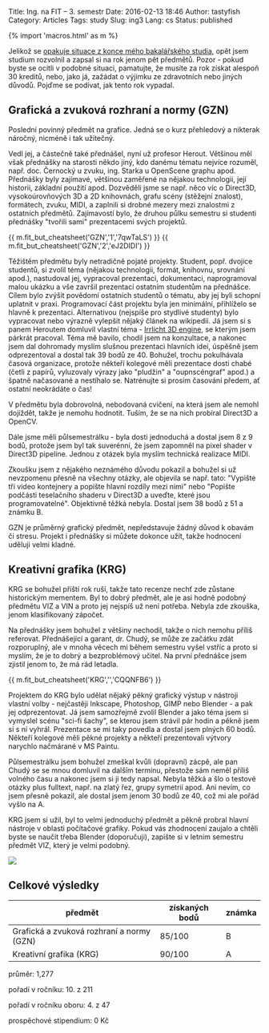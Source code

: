 Title: Ing. na FIT – 3. semestr
Date: 2016-02-13 18:46
Author: tastyfish
Category: Articles
Tags: study
Slug: ing3
Lang: cs
Status: published

{% import 'macros.html' as m %}

Jelikož se [opakuje situace z konce mého bakalářského
studia](http://tastyfish.cz/?p=522), opět jsem studium rozvolnil a
zapsal si na rok jenom pět předmětů. Pozor - pokud byste se ocitli v
podobné situaci, pamatujte, že musíte za rok získat alespoň 30 kreditů,
nebo, jako já, zažádat o výjimku ze zdravotních nebo jiných důvodů.
Pojďme se podívat, jak tento rok vypadal.

Grafická a zvuková rozhraní a normy (GZN)
-----------------------------------------

Poslední povinný předmět na grafice. Jedná se o kurz přehledový a
nikterak náročný, nicméně i tak užitečný.

Vedl jej, a částečně také přednášel, nyní už profesor Herout. Většinou
měl však přednášky na starosti někdo jiný, kdo danému tématu nejvíce
rozuměl, např. doc. Černocký u zvuku, ing. Starka u OpenScene graphu
apod. Přednášky byly zajímavé, většinou zaměřené na nějakou technologii,
její historii, základní použití apod. Dozvěděli jsme se např. něco víc o
Direct3D, vysokoúrovňových 3D a 2D knihovnách, grafu scény (stěžejní
znalost), formátech, zvuku, MIDI, a zaplnili si drobné mezery mezi
znalostmi z ostatních předmětů. Zajímavostí bylo, že druhou půlku
semestru si studenti přednášky "tvořili sami" prezentacemi svých
projektů.

{{ m.fit_but_cheatsheet('GZN','1','7qwTaLS') }}
{{ m.fit_but_cheatsheet('GZN','2','eJ2DIDI') }}

Těžištěm předmětu byly netradičně pojaté projekty. Student, popř.
dvojice studentů, si zvolil téma (nějakou technologii, formát, knihovnu,
srovnání apod.), nastudoval jej, vypracoval prezentaci, dokumentaci,
naprogramoval malou ukázku a vše završil prezentací ostatním studentům
na přednášce. Cílem bylo zvýšit povědomí ostatních studentů o tématu,
aby jej byli schopní uplatnit v praxi. Programovací část projektu byla
jen minimální, přihlíželo se hlavně k prezentaci. Alternativou (nejspíše
pro stydlivé studenty) bylo vypracovat nebo výrazně vylepšit nějaký
článek na wikipedii. Já jsem si s panem Heroutem domluvil vlastní téma -
[Irrlicht 3D engine](http://irrlicht.sourceforge.net/), se kterým jsem
párkrát pracoval. Téma mě bavilo, chodil jsem na konzultace, a nakonec
jsem dal dohromady myslím slušnou prezentaci hlavních ideí, úspěšně jsem
odprezentoval a dostal tak 39 bodů ze 40. Bohužel, trochu pokulhávala
časová organizace, protože někteří kolegové měli prezentace dosti chabé
(četli z papírů, vyluzovaly výrazy jako "pludžin" a "oupnscéngraf"
apod.) a špatně načasované a nestíhalo se. Natrénujte si prosím časování
předem, ať ostatní neokrádáte o čas!

V předmětu byla dobrovolná, nebodovaná cvičení, na která jsem ale nemohl
dojíždět, takže je nemohu hodnotit. Tuším, že se na nich probíral
Direct3D a OpenCV.

Dále jsme měli půlsemestrálku - byla dosti jednoduchá a dostal jsem 8 z
9 bodů, protože jsem byl tak suverénní, že jsem zapomněl na pixel shader
v Direct3D pipeline. Jednou z otázek byla myslím technická realizace
MIDI.

Zkoušku jsem z nějakého neznámého důvodu pokazil a bohužel si už
nevzpomenu přesně na všechny otázky, ale objevila se např. tato:
"Vypište tři video kontejnery a popište hlavní rozdíly mezi nimi" nebo
"Popište podčásti teselačního shaderu v Direct3D a uveďte, které jsou
programovatelné". Objektivně těžká nebyla. Dostal jsem 38 bodů z 51 a
známku B.

GZN je průměrný grafický předmět, nepředstavuje žádný důvod k obavám či
stresu. Projekt i přednášky si můžete dokonce užít, takže hodnocení
uděluji velmi kladné.

Kreativní grafika (KRG)
-----------------------

KRG se bohužel příští rok ruší, takže tato recenze nechť zde zůstane
historickým mementem. Byl to dobrý předmět, ale je asi hodně podobný
předmětu VIZ a VIN a proto jej nejspíš už není potřeba. Nebyla zde
zkouška, jenom klasifikovaný zápočet.

Na přednášky jsem bohužel z většiny nechodil, takže o nich nemohu příliš
referovat. Přednášející a garant, dr. Chudý, se může ze začátku zdát
rozporuplný, ale v mnoha věcech mi během semestru vyšel vstříc a proto
si myslím, že je to dobrý a bezproblémový učitel. Na první přednášce
jsem zjistil jenom to, že má rád letadla.

{{ m.fit_but_cheatsheet('KRG','','CQQNFB6') }}

Projektem do KRG bylo udělat nějaký pěkný grafický výstup v nástroji
vlastní volby - nejčastěji Inkscape, Photoshop, GIMP nebo Blender - a
pak jej odprezentovat. Já jsem samozřejmě zvolil Blender a jako téma
jsem si vymyslel scénu "sci-fi šachy", se kterou jsem strávil pár hodin
a pěkně jsem si s ní vyhrál. Prezentace se mi taky povedla a dostal jsem
plných 60 bodů. Někteří kolegové měli pěkné projekty a někteří
prezentovali výtvory narychlo načmárané v MS Paintu.

Půlsemestrálku jsem bohužel zmeškal kvůli (dopravní) zácpě, ale pan
Chudý se se mnou domluvil na dalším termínu, přestože sám neměl příliš
volného času a nakonec jsem si ji tedy napsal. Nebyla těžká a šlo o
testové otázky plus fulltext, např. na zlatý řez, grupy symetrií apod.
Ani nevím, co jsem přesně pokazil, ale dostal jsem jenom 30 bodů ze 40,
což mi ale pořád vyšlo na A.

KRG jsem si užil, byl to velmi jednoduchý předmět a pěkně probral hlavní
nástroje v oblasti počítačové grafiky. Pokud vás zhodnocení zaujalo a
chtěli byste se naučit třeba Blender (doporučuji), zapište si v letním
semestru předmět VIZ, který je velmi podobný.

![](http://img01.deviantart.net/9388/i/2015/299/c/8/sci_fi_chess_by_drummyfish-d9effp7.png)

Celkové výsledky
----------------

  předmět                                    |získaných bodů  |známka
  -------------------------------------------|----------------|--------
  Grafická a zvuková rozhraní a normy (GZN)  |85/100          |B
  Kreativní grafika (KRG)                    |90/100          |A

průměr: 1,277  

pořadí v ročníku: 10. z 211  

pořadí v ročníku oboru: 4. z 47  

prospěchové stipendium: 0 Kč

